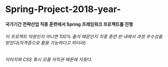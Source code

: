 # Spring-Project-2018-year-

#### 국가기간 전략산업 직종 훈련에서 Spring 프레임워크 프로젝트를 진행 
###### 이 프로젝트 덕분인지 아니면 100% 출석 때문인지 직종 훈련 반 내에서 과정 우수상을 받았다(자격증으로 활용 가능하다고 하더라)
#####
#####


###### 이미지와 CSS 혹시 모를 저직권 때문에 지웠다.

